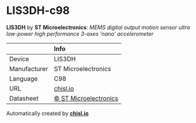# LIS3DH-c98

**LIS3DH** by **ST Microelectronics**: *MEMS digital output motion sensor ultra low-power high performance 3-axes 'nano' accelerometer*

|              | Info                         |
|:-------------|:-----------------------------|
| Device       | LIS3DH                        |
| Manufacturer | ST Microelectronics |
| Language     | C98 |
| URL          | [chisl.io](https://chisl.io/v/LIS3DH?t=c&r=98) |
| Datasheet    | [&copy; ST Microelectronics](http://www.st.com/resource/en/datasheet/lis3dh.pdf) |

Automatically created by **[chisl.io](https://chisl.io)**
